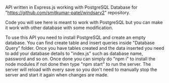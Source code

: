 API written in Express.js working with PostgreSQL Database for "https://github.com/smitkumar-patel/windsarv2" repository.

Code you will see here is meant to work with PostgreSQL but you can make it work with other database with some modification.

To use this API you need to install PostgreSQL and create an empty database. You can find create table and insert queries inside "Database Query" folder. Once you have tables created and the data inserted you need to add your database details to "index.js" such as database name, password and so on. Once done you can simply do "npm i" to install the node modules if not done then type "npm start" to run the server. The server will reload with every save so you don't need to manually stop the server and start it again when changes are made.
